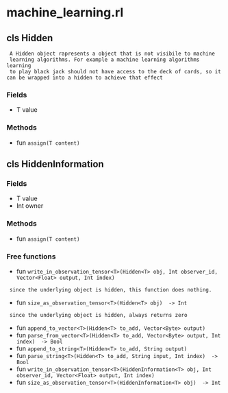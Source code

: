 # machine_learning.rl

## cls Hidden
```
 A Hidden object rapresents a object that is not visibile to machine
 learning algorithms. For example a machine learning algorithms learning
 to play black jack should not have access to the deck of cards, so it can be wrapped into a hidden to achieve that effect
```

### Fields

* T value

### Methods

* fun `assign(T content) `

## cls HiddenInformation

### Fields

* T value
* Int owner

### Methods

* fun `assign(T content) `


### Free functions

* fun `write_in_observation_tensor<T>(Hidden<T> obj, Int observer_id, Vector<Float> output, Int index) `
```
 since the underlying object is hidden, this function does nothing.
```
* fun `size_as_observation_tensor<T>(Hidden<T> obj)  -> Int`
```
 since the underlying object is hidden, always returns zero 
```
* fun `append_to_vector<T>(Hidden<T> to_add, Vector<Byte> output) `
* fun `parse_from_vector<T>(Hidden<T> to_add, Vector<Byte> output, Int index)  -> Bool`
* fun `append_to_string<T>(Hidden<T> to_add, String output) `
* fun `parse_string<T>(Hidden<T> to_add, String input, Int index)  -> Bool`
* fun `write_in_observation_tensor<T>(HiddenInformation<T> obj, Int observer_id, Vector<Float> output, Int index) `
* fun `size_as_observation_tensor<T>(HiddenInformation<T> obj)  -> Int`
